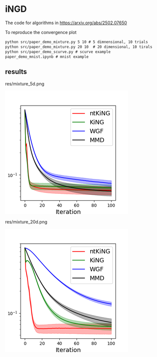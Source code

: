 # iNGD
The code for algorithms in https://arxiv.org/abs/2502.07650

To reproduce the convergence plot 
```shell
python src/paper_demo_mixture.py 5 10 # 5 dimnensional, 10 trials
python src/paper_demo_mixture.py 20 10  # 20 dimensional, 10 tirals
python src/paper_demo_scurve.py # scurve example
paper_demo_mnist.ipynb # mnist example
```

## results 
res/mixture_5d.png

![](res/mixture_5d.png)

res/mixture_20d.png

![](res/mixture_20d.png)